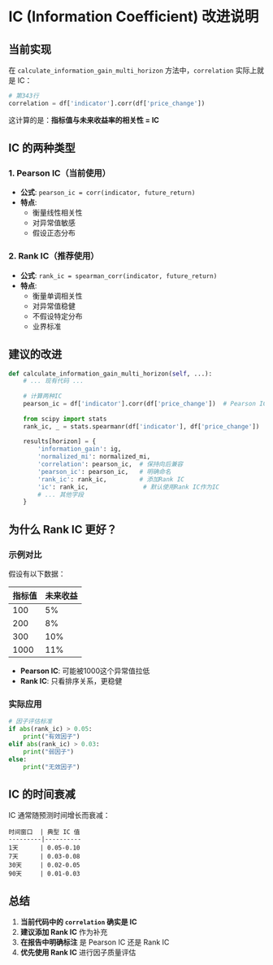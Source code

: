 # IC (Information Coefficient) 改进说明

## 当前实现

在 `calculate_information_gain_multi_horizon` 方法中，`correlation` 实际上就是 IC：

```python
# 第343行
correlation = df['indicator'].corr(df['price_change'])
```

这计算的是：**指标值与未来收益率的相关性 = IC**

## IC 的两种类型

### 1. Pearson IC（当前使用）
- **公式**: `pearson_ic = corr(indicator, future_return)`
- **特点**: 
  - 衡量线性相关性
  - 对异常值敏感
  - 假设正态分布

### 2. Rank IC（推荐使用）
- **公式**: `rank_ic = spearman_corr(indicator, future_return)`
- **特点**:
  - 衡量单调相关性
  - 对异常值稳健
  - 不假设特定分布
  - 业界标准

## 建议的改进

```python
def calculate_information_gain_multi_horizon(self, ...):
    # ... 现有代码 ...
    
    # 计算两种IC
    pearson_ic = df['indicator'].corr(df['price_change'])  # Pearson IC
    
    from scipy import stats
    rank_ic, _ = stats.spearmanr(df['indicator'], df['price_change'])  # Rank IC
    
    results[horizon] = {
        'information_gain': ig,
        'normalized_mi': normalized_mi,
        'correlation': pearson_ic,  # 保持向后兼容
        'pearson_ic': pearson_ic,   # 明确命名
        'rank_ic': rank_ic,         # 添加Rank IC
        'ic': rank_ic,               # 默认使用Rank IC作为IC
        # ... 其他字段
    }
```

## 为什么 Rank IC 更好？

### 示例对比

假设有以下数据：

| 指标值 | 未来收益 |
|--------|----------|
| 100    | 5%       |
| 200    | 8%       |
| 300    | 10%      |
| 1000   | 11%      | ← 异常值

- **Pearson IC**: 可能被1000这个异常值拉低
- **Rank IC**: 只看排序关系，更稳健

### 实际应用

```python
# 因子评估标准
if abs(rank_ic) > 0.05:
    print("有效因子")
elif abs(rank_ic) > 0.03:
    print("弱因子")
else:
    print("无效因子")
```

## IC 的时间衰减

IC 通常随预测时间增长而衰减：

```
时间窗口  | 典型 IC 值
---------|----------
1天      | 0.05-0.10
7天      | 0.03-0.08
30天     | 0.02-0.05
90天     | 0.01-0.03
```

## 总结

1. **当前代码中的 `correlation` 确实是 IC**
2. **建议添加 Rank IC** 作为补充
3. **在报告中明确标注** 是 Pearson IC 还是 Rank IC
4. **优先使用 Rank IC** 进行因子质量评估